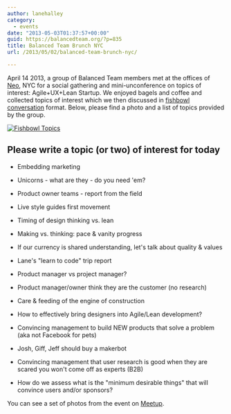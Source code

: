 ```yaml
---
author: lanehalley
category:
  - events
date: "2013-05-03T01:37:57+00:00"
guid: https://balancedteam.org/?p=835
title: Balanced Team Brunch NYC
url: /2013/05/02/balanced-team-brunch-nyc/

---
```

April 14 2013, a group of Balanced Team members met at the offices of [Neo](http://www.neo.com/), NYC for a social gathering and mini-unconference on topics of interest: Agile+UX+Lean Startup. We enjoyed bagels and coffee and collected topics of interest which we then discussed in [fishbowl conversation](http://en.wikipedia.org/wiki/Fishbowl_%28conversation%29 "Fishbowl Conversation ") format. Below, please find a photo and a list of topics provided by the group.

 [![Fishbowl Topics](/wp-content/uploads/2013/05/BTNeo_550.jpg)](/wp-content/uploads/2013/05/BTNeo_550.jpg)

## Please write a topic (or two) of interest for today

- Embedding marketing

- Unicorns - what are they - do you need 'em?
- Product owner teams - report from the field
- Live style guides first movement
- Timing of design thinking vs. lean
- Making vs. thinking: pace & vanity progress
- If our currency is shared understanding, let's talk about quality & values
- Lane's "learn to code" trip report
- Product manager vs project manager?
- Product manager/owner think they are the customer (no research)
- Care & feeding of the engine of construction
- How to effectively bring designers into Agile/Lean development?
- Convincing management to build NEW products that solve a problem (aka not Facebook for pets)
- Josh, Giff, Jeff should buy a makerbot
- Convincing management that user research is good when they are scared you won't come off as experts (B2B)
- How do we assess what is the "minimum desirable things" that will convince users and/or sponsors?

You can see a set of photos from the event on [Meetup](http://www.meetup.com/Balanced-Team/photos/all_photos/?photoAlbumId=14296052 "Balanced Team Brunch photos on Meetup").
